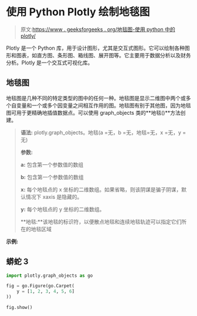 # 使用 Python Plotly 绘制地毯图

> 原文:[https://www . geeksforgeeks . org/地毯图-使用 python 中的 plotly/](https://www.geeksforgeeks.org/carpet-plots-using-plotly-in-python/)

Plotly 是一个 Python 库，用于设计图形，尤其是交互式图形。它可以绘制各种图形和图表，如直方图、条形图、箱线图、展开图等。它主要用于数据分析以及财务分析。Plotly 是一个交互式可视化库。

## 地毯图

地毯图是几种不同的特定类型的图中的任何一种。地毯图是显示二维图中两个或多个自变量和一个或多个因变量之间相互作用的图。地毯图有别于其他图，因为地毯图可用于更精确地插值数据点。可以使用 graph_objects 类的**地毯()**方法创建。

> **语法:** plotly.graph_objects。地毯(a =无，b =无，地毯=无，x =无，y =无)
> 
> **参数:**
> 
> **a:** 包含第一个参数值的数组
> 
> **b:** 包含第一个参数值的数组
> 
> **x:** 每个地毯点的 x 坐标的二维数组。如果省略，则该阴谋是骗子阴谋，默认情况下 xaxis 是隐藏的。
> 
> **y:** 每个地毯点的 y 坐标的二维数组。
> 
> **地毯:**该地毯的标识符，以便散点地毯和连续地毯轨迹可以指定它们所在的地毯区域

**示例:**

## 蟒蛇 3

```py
import plotly.graph_objects as go

fig = go.Figure(go.Carpet(
    y = [1, 2, 3, 4, 5, 6]
))

fig.show()
```